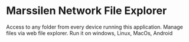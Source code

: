 # Marssilen Network File Explorer
Access to any folder from every device running this application.
Manage files via web file explorer.
Run it on windows, Linux, MacOs, Android
